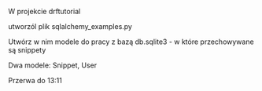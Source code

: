 W projekcie drftutorial

utworzól plik sqlalchemy_examples.py

Utwórz w nim modele do pracy z bazą db.sqlite3 - w które przechowywane są snippety

Dwa modele: Snippet, User

Przerwa do 13:11
